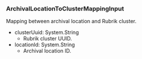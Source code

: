 ### ArchivalLocationToClusterMappingInput
Mapping between archival location and Rubrik cluster.

- clusterUuid: System.String
  - Rubrik cluster UUID.
- locationId: System.String
  - Archival location ID.
